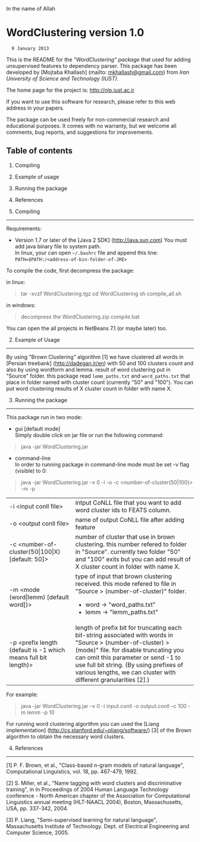 In the name of Allah

WordClustering version 1.0
===================
      9 January 2013

This is the README for the *"WordClustering" package* that used for adding 
unsupervised features to dependency parser. This package has been developed by 
[Mojtaba Khallash] (mailto: mkhallash@gmail.com) from _Iran University of Science and 
Technology (IUST)_.

The home page for the project is:
  http://nlp.iust.ac.ir
	
If you want to use this software for research, please refer to this web address 
in your papers.

The package can be used freely for non-commercial research and educational 
purposes. It comes with no  warranty, but we welcome all comments, bug reports, 
and suggestions for improvements.

Table of contents
------------------

1. Compiling
2. Example of usage
3. Running the package
4. References

1. Compiling
----------------

Requirements:
* Version 1.7 or later of the [Java 2 SDK] (http://java.sun.com)
You must add java binary file to system path. <br/>In linux, your
can open `~/.bashrc` file and append this line:
`PATH=$PATH:/<address-of-bin-folder-of-JRE>`

To compile the code, first decompress the package:

in linux:
> tar -xvzf WordClustering.tgz
> cd WordClustering
> sh compile_all.sh

in windows:
> decompress the WordClustering.zip
> compile.bat

You can open the all projects in NetBeans 7.1 (or maybe later) too.

2. Example of Usage
---------------------

By using "Brown Clustering" algorithm [1] we have clustered all words in [Persian 
treebank] (http://dadegan.ir/en) with 50 and 100 clusters count and also by using 
wordform and lemma. result of word clustering put in "Source" folder. this 
package read `lemm_paths.txt` and `word_paths.txt` that place in folder named 
with cluster count (currently "50" and "100"). You can put word clustering 
results of X cluster count in folder with name X.

3. Running the package
-------------------------

This package run in two mode: 

* gui [default mode]<br/>
Simply double click on jar file or run the following command:

> java -jar WordClustering.jar

* command-line<br/>
In order to running package in command-line mode must be set -v flag (visible) 
to 0:

> java -jar WordClustering.jar -v 0 -i <input-file> -o <output-file> -c <number-of-cluster(50|100)> -m <mode> -p <prefix-length> 

<table>
<tr><td>-i &lt;input conll file&gt;</td><td>intput CoNLL file that you want to add word cluster ids to FEATS column.</td></tr>
<tr><td>-o &lt;output conll file&gt;</td><td>name of output CoNLL file after adding feature</td></tr>
<tr><td>-c &lt;number-of-cluster(50|100|X) [default: 50]&gt;</td><td>number of cluster that use in brown clustering. this number refered to folder in "Source". currently two folder "50" and "100" exits but you can add result of X cluster count in folder with name X.</td></tr>
<tr><td>-m &lt;mode (word|lemm) [default word])&gt;</td><td>type of input that brown clustering received. this mode refered to file in "Source > (number-of-cluster)" folder.<br/>
        <ul>
          <li>word -> "word_paths.txt"</li>
          <li>lemm -> "lemm_paths.txt"</li>
        </ul>
</td></tr>
<tr><td>-p &lt;prefix length (default is -1 which means full bit length)&gt;</td><td>
length of prefix bit for truncating each bit-string associated with words in "Source > (number-of-cluster) > (mode)" file. for disable truncating you can omit this parameter or send -1 to use full bit string.
(By using prefixes of various lengths, we can cluster with different granularities [2].)
</td></tr>
</table>


For example:

> java -jar WordClustering.jar -v 0 -i input.conll -o output.conll -c 100 -m lemm -p 10

For running word clustering algorithm you can used the [Liang implementation] (http://cs.stanford.edu/~pliang/software/) [3] 
of  the Brown algorithm to obtain the necessary word clusters.

4. References
------------
[1]	P. F. Brown, et al., "Class-based n-gram models of natural language", 
Computational Linguistics, vol. 18, pp. 467-479, 1992.

[2]	S. Miller, et al., "Name tagging with word clusters and discriminative training", 
in In Proceedings of 2004 Human Language Technology conference - North American chapter 
of the Association for Computational Linguistics annual meeting (HLT-NAACL 2004), Boston, 
Massachusetts,  USA, pp. 337-342, 2004.
	
[3]	P. Liang, "Semi-supervised learning for natural language", Massachusetts 
Institute of Technology. Dept. of Electrical Engineering and Computer Science, 2005.
